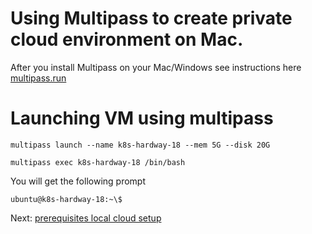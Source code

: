 # Using Multipass to create private cloud environment on Mac.

After you install Multipass on your Mac/Windows
see instructions here [multipass.run](https://multipass.run/)

# Launching VM using multipass

```
multipass launch --name k8s-hardway-18 --mem 5G --disk 20G

multipass exec k8s-hardway-18 /bin/bash

```

You will get the following prompt

```
ubuntu@k8s-hardway-18:~\$

```

Next: [prerequisites local cloud setup](01-prerequisites.md)
